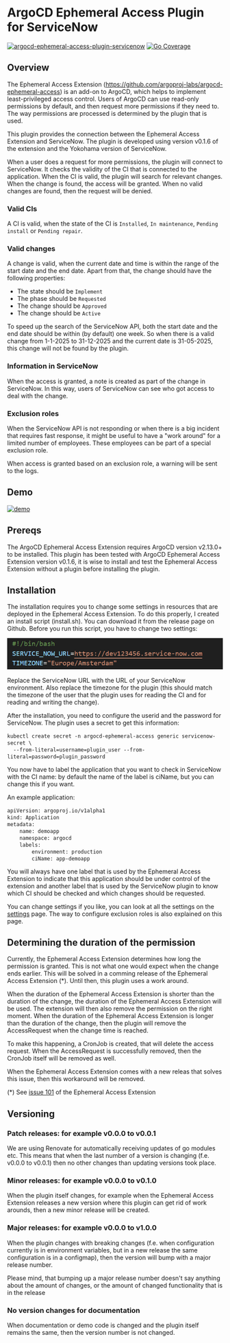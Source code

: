 # ArgoCD Ephemeral Access Plugin for ServiceNow

[![argocd-ephemeral-access-plugin-servicenow](https://github.com/FrederiqueRetsema/argocd-ephemeral-access-plugin-servicenow/actions/workflows/merge-to-main.yml/badge.svg)](https://github.com/FrederiqueRetsema/argocd-ephemeral-access-plugin-servicenow/actions/workflows/merge-to-main.yml)
[![Go Coverage](https://github.com/frederiqueretsema/argocd-ephemeral-access-plugin-servicenow/wiki/coverage.svg)](https://raw.githack.com/wiki/frederiqueretsema/argocd-ephemeral-access-plugin-servicenow/coverage.html)

## Overview

The Ephemeral Access Extension
(<https://github.com/argoproj-labs/argocd-ephemeral-access>) is an add-on to
ArgoCD, which helps to implement least-privileged access control. Users of
ArgoCD can use read-only permissions by default, and then request more
permissions if they need to. The way permissions are processed is determined
by the plugin that is used.

This plugin provides the connection between the Ephemeral Access Extension
and ServiceNow. The plugin is developed using version v0.1.6 of the extension
and the Yokohama version of ServiceNow.

When a user does a request for more permissions, the plugin will connect to
ServiceNow. It checks the validity of the CI that is connected to the
application. When the CI is valid, the plugin will search for relevant changes.
When the change is found, the access will be granted. When no valid changes are
found, then the request will be denied.

### Valid CIs

A CI is valid, when the state of the CI is `Installed`, `In maintenance`,
`Pending install` or `Pending repair`.

### Valid changes

A change is valid, when the current date and time is within the range of the
start date and the end date. Apart from that, the change should have the
following properties:

* The state should be `Implement`
* The phase should be `Requested`
* The change should be `Approved`
* The change should be `Active`

To speed up the search of the ServiceNow API, both the start date and the end
date should be within (by default) one week. So when there is a valid change
from 1-1-2025 to 31-12-2025 and the current date is 31-05-2025, this change
will not be found by the plugin.

### Information in ServiceNow

When the access is granted, a note is created as part of the change in
ServiceNow. In this way, users of ServiceNow can see who got access to deal
with the change.

### Exclusion roles

When the ServiceNow API is not responding or when there is a big incident
that requires fast response, it might be useful to have a "work around" for
a limited number of employees. These employees can be part of a special
exclusion role.

When access is granted based on an exclusion role, a warning will be sent
to the logs.

## Demo

[![demo](https://frpublic2.s3.eu-west-1.amazonaws.com/persoonlijk/ephemeral-access-extension-plugin-for-servicenow.png)](https://youtu.be/k6JqPJJJqb8)

## Prereqs

The ArgoCD Ephemeral Access Extension requires ArgoCD version v2.13.0+ to be
installed. This plugin has been tested with ArgoCD Ephemeral Access Extension
version v0.1.6, it is wise to install and test the Ephemeral Access Extension
without a plugin before installing the plugin.

## Installation

The installation requires you to change some settings in resources that are
deployed in the Ephemeral Access Extension. To do this properly, I created an
install script (install.sh). You can download it from the release page on
Github. Before you run this script, you have to change two settings:

![settings in install.sh](./images/install_sh_parameters.png)

Replace the ServiceNow URL with the URL of your ServiceNow environment. Also
replace the timezone for the plugin (this should match the timezone of the
user that the plugin uses for reading the CI and for reading and writing the
change).

After the installation, you need to configure the userid and the password for
ServiceNow. The plugin uses a secret to get this information:

```Kubectl
kubectl create secret -n argocd-ephemeral-access generic servicenow-secret \ 
  --from-literal=username=plugin_user --from-literal=password=plugin_password
```

You now have to label the application that you want to check in ServiceNow with
the CI name: by default the name of the label is ciName, but you can change
this if you want.

An example application:

```Manifest
apiVersion: argoproj.io/v1alpha1
kind: Application
metadata:
    name: demoapp
    namespace: argocd
    labels:
        environment: production
        ciName: app-demoapp
```

You will always have one label that is used by the Ephemeral Access Extension
to indicate that this application should be under control of the extension and
another label that is used by the ServiceNow plugin to know which CI should be
checked and which changes should be requested.

You can change settings if you like, you can look at all the settings on the
[settings](./SETTINGS.md) page. The way to configure exclusion roles is also
explained on this page.

## Determining the duration of the permission

Currently, the Ephemeral Access Extension determines how long the permission is
granted. This is not what one would expect when the change ends earlier. This
will be solved in a comming release of the Ephemeral Access Extension (*). Until
then, this plugin uses a work around.

When the duration of the Ephemeral Access Extension is shorter than the duration
of the change, the duration of the Ephemeral Access Extension will be used. The
extension will then also remove the permission on the right moment. When the
duration of the Ephemeral Access Extension is longer than the duration of the
change, then the plugin will remove the AccessRequest when the change time is
reached.

To make this happening, a CronJob is created, that will delete the access
request. When the AccessRequest is successfully removed, then the CronJob itself
will be removed as well.

When the Ephemeral Access Extension comes with a new releas that solves this
issue, then this workaround will be removed.

(*) See
[issue 101](https://github.com/argoproj-labs/argocd-ephemeral-access/issues/101)
of the Ephemeral Access Extension

## Versioning

### Patch releases: for example v0.0.0 to v0.0.1

We are using Renovate for automatically receiving updates of go modules etc.
This means that when the last number of a version is changing (f.e.
v0.0.0 to v0.0.1) then no other changes than updating versions took place.

### Minor releases: for example v0.0.0 to v0.1.0

When the plugin itself changes, for example when the Ephemeral Access
Extension releases a new version where this plugin can get rid of work
arounds, then a new minor release will be created.

### Major releases: for example v0.0.0 to v1.0.0

When the plugin changes with breaking changes (f.e. when configuration
currently is in environment variables, but in a new release the same
configuration is in a configmap), then the version will bump with a major
release number.

Please mind, that bumping up a major release number doesn't say anything
about the amount of changes, or the amount of changed functionality that
is in the release

### No version changes for documentation

When documentation or demo code is changed and the plugin itself
remains the same, then the version number is not changed.
